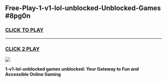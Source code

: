 
## Free-Play-1-v1-lol-unblocked-Unblocked-Games #8pg0n
<h3>
<a href="https://news.freeplayer.one?title=1-v1-lol-unblocked&ref=8M">CLICK TO PLAY</a></h3>
<hr>

<h3>
<a href="https://news.freeplayer.one?title=1-v1-lol-unblocked&ref=8M">CLICK 2 PLAY</a>
  
</h3>

<a href="https://news.freeplayer.one?title=1-v1-lol-unblocked&ref=8M"><img src="https://clearcache.store/games.png"></a>


**1-v1-lol-unblocked games unblocked: Your Gateway to Fun and Accessible Online Gaming**
